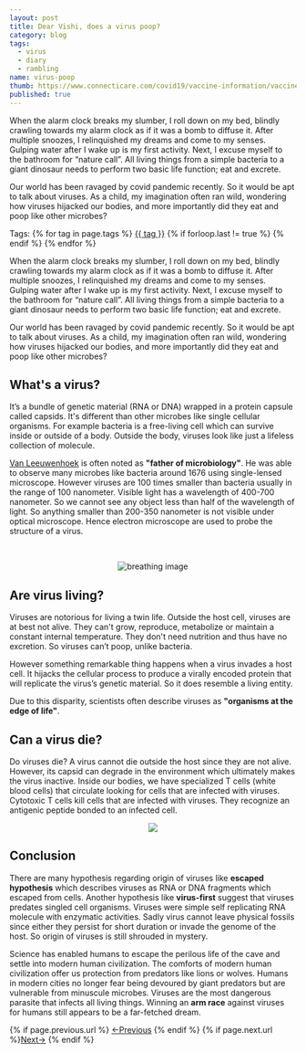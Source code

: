 ```yaml
---
layout: post
title: Dear Vishi, does a virus poop?
category: blog
tags:
  - virus
  - diary
  - rambling
name: virus-poop
thumb: https://www.connecticare.com/covid19/vaccine-information/vaccine-safety/what-is-a-virus/_jcr_content/root/responsivegrid/article_header/hero-image.coreimg.jpeg/1613067254150/covid-vaccine-images-4.jpeg
published: true
---
```


<p>When the alarm clock breaks my slumber, I roll down on my bed, blindly crawling towards my alarm clock as if it was a bomb to diffuse it. After multiple snoozes, I relinquished my dreams and come to my senses. Gulping water after I wake up is my first activity. Next, I excuse myself to the bathroom for “nature call”. All living things from a simple bacteria to a giant dinosaur needs to perform two basic life function; eat and excrete.</p>

Our world has been ravaged by covid pandemic recently. So it would be apt to talk about viruses. As a child, my imagination often ran wild, wondering how viruses hijacked our bodies, and more importantly did they eat and poop like other microbes?<!-- truncate_here -->
<p>Tags: {% for tag in page.tags %} <a class="mytag" href="/tag/{{ tag }}" title="View posts tagged with &quot;{{ tag }}&quot;">{{ tag }}</a>  {% if forloop.last != true %} {% endif %} {% endfor %} </p>


When the alarm clock breaks my slumber, I roll down on my bed, blindly crawling towards my alarm clock as if it was a bomb to diffuse it. After multiple snoozes, I relinquished my dreams and come to my senses. Gulping water after I wake up is my first activity. Next, I excuse myself to the bathroom for “nature call”. All living things from a simple bacteria to a giant dinosaur needs to perform two basic life function; eat and excrete.

Our world has been ravaged by covid pandemic recently. So it would be apt to talk about viruses. As a child, my imagination often ran wild, wondering how viruses hijacked our bodies, and more importantly did they eat and poop like other microbes?

## What's a virus? 

It’s a bundle of genetic material (RNA or DNA) wrapped in a protein capsule called capsids. It's different than other microbes like single cellular organisms. For example bacteria is a free-living cell which can survive inside or outside of a body. Outside the body, viruses look like just a lifeless collection of molecule. 

[Van Leeuwenhoek](https://en.wikipedia.org/wiki/Antonie_van_Leeuwenhoek) is often noted as **"father of microbiology"**. He was able to observe many microbes like bacteria around 1676 using single-lensed microscope. However viruses are 100 times smaller than bacteria usually in the range of 100 nanometer. Visible light has a wavelength of 400-700 nanometer. So we cannot see any object less than half of the wavelength of light. So anything smaller than 200-350 nanometer is not visible under optical microscope. Hence electron microscope are used to probe the structure of a virus. 



<br>
<p>
<center>
<img src="https://www.researchgate.net/profile/Pedro-Junger/publication/344394476/figure/fig1/AS:940202503725056@1601173153039/Viruses-are-extremely-small-20-200-nm-smaller-than-bacterial-cells-1000-nm-which.png" alt="breathing image">
</center>
</p>




## Are virus living?

Viruses are notorious for living a twin life. Outside the host cell, viruses are at best not alive. They can't grow, reproduce, metabolize or maintain a constant internal temperature. They don't need nutrition and thus have no excretion. So viruses can’t poop, unlike bacteria.


However something remarkable thing happens when a virus invades a host cell. It hijacks the cellular process to produce a virally encoded protein that will replicate the virus’s genetic material. So it does resemble a living entity.

Due to this disparity, scientists often describe viruses as **"organisms at the edge of life"**.

## Can a virus die?

Do viruses die? A virus cannot die outside the host since they are not alive. However, its capsid can degrade in the environment which ultimately makes the virus inactive. Inside our bodies, we have specialized T cells (white blood cells) that circulate looking for cells that are infected with viruses. Cytotoxic T cells kill cells that are infected with viruses. They recognize an antigenic peptide bonded to an infected cell.

<p> 
<center>
<img src="https://i.imgur.com/P3t5Lf2.png" >
</center>
</p>

## Conclusion

There are many hypothesis regarding origin of viruses like **escaped hypothesis** which describes viruses as RNA or DNA fragments which escaped from cells. Another hypothesis like **virus-first** suggest that viruses predates singled cell organisms. Viruses were simple self replicating RNA molecule with enzymatic activities. Sadly virus cannot leave physical fossils since either they persist for short duration or invade the genome of the host. So origin of viruses is still shrouded in mystery.

Science has enabled humans to escape the perilous life of the cave and settle into modern human civilization. The comforts of modern human civilization offer us protection from predators like lions or wolves. Humans in modern cities no longer fear being devoured by giant predators but are vulnerable from minuscule microbes.  Viruses are the most dangerous parasite that infects all living things. Winning an **arm race** against viruses for humans still appears to be a far-fetched dream.

  
<nav class="pagination clear" style="padding-bottom:20px;">
{% if page.previous.url %} <a class="prev-item" href="{{page.previous.url}}" title="Previous Post: {{page.previous.title}}">&larr;Previous</a>   {% endif %}  {% if page.next.url %}<a class="next-item" href="{{page.next.url}}" title="Next Post: {{page.next.title}}">Next&rarr;</a>         {% endif %}
</nav>
